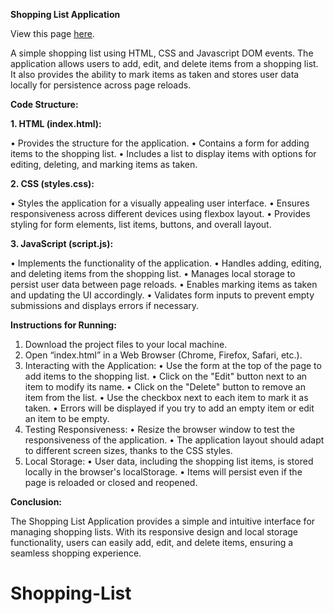 **Shopping List Application**

View this page [here]([file:///C:/Users/NelaIman/Desktop/Project/ShoppingList/index.html](https://github.com/NelaIman/Shopping-List)).

A simple shopping list using HTML, CSS and Javascript DOM events.
The application allows users to add, edit, and delete items from a shopping list. It also provides the ability to mark items as taken and stores user data locally for persistence across page reloads.

**Code Structure:**

**1.	HTML (index.html):**

•	Provides the structure for the application.
•	Contains a form for adding items to the shopping list.
•	Includes a list to display items with options for editing, deleting, and marking items as taken.

**2.	CSS (styles.css):**

•	Styles the application for a visually appealing user interface.
•	Ensures responsiveness across different devices using flexbox layout.
•	Provides styling for form elements, list items, buttons, and overall layout.

**3.	JavaScript (script.js):**

•	Implements the functionality of the application.
•	Handles adding, editing, and deleting items from the shopping list.
•	Manages local storage to persist user data between page reloads.
•	Enables marking items as taken and updating the UI accordingly.
•	Validates form inputs to prevent empty submissions and displays errors if necessary.


**Instructions for Running:**

1.	Download the project files to your local machine.
2.	Open “index.html” in a Web Browser (Chrome, Firefox, Safari, etc.).
3.	Interacting with the Application:
•	Use the form at the top of the page to add items to the shopping list.
•	Click on the "Edit" button next to an item to modify its name.
•	Click on the "Delete" button to remove an item from the list.
•	Use the checkbox next to each item to mark it as taken.
•	Errors will be displayed if you try to add an empty item or edit an item to be empty.
4.	Testing Responsiveness:
•	Resize the browser window to test the responsiveness of the application.
•	The application layout should adapt to different screen sizes, thanks to the CSS styles.
5.	Local Storage:
•	User data, including the shopping list items, is stored locally in the browser's localStorage.
•	Items will persist even if the page is reloaded or closed and reopened.

**Conclusion:**

The Shopping List Application provides a simple and intuitive interface for managing shopping lists. With its responsive design and local storage functionality, users can easily add, edit, and delete items, ensuring a seamless shopping experience.
# Shopping-List

